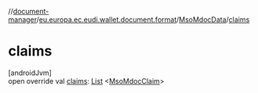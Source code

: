 //[document-manager](../../../index.md)/[eu.europa.ec.eudi.wallet.document.format](../index.md)/[MsoMdocData](index.md)/[claims](claims.md)

# claims

[androidJvm]\
open override
val [claims](claims.md): [List](https://kotlinlang.org/api/latest/jvm/stdlib/kotlin.collections/-list/index.html)
&lt;[MsoMdocClaim](../-mso-mdoc-claim/index.md)&gt;
